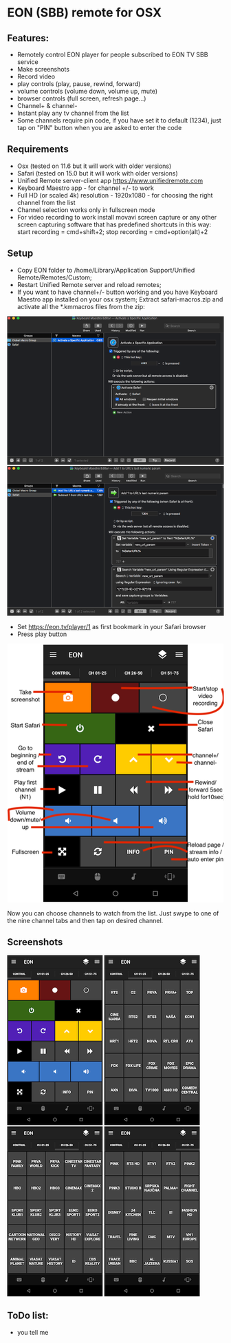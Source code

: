 # EON (SBB) remote for OSX
## Features:
- Remotely control EON player for people subscribed to EON TV SBB service
- Make screenshots
- Record video
- play controls (play, pause, rewind, forward)
- volume controls (volume down, volume up, mute)
- browser controls (full screen, refresh page...)
- Channel+ & channel- 
- Instant play any tv channel from the list
- Some channels require pin code, if you have set it to default (1234), just tap on "PIN" button when you are asked to enter the code 

## Requirements
- Osx (tested on 11.6 but it will work with older versions)
- Safari (tested on 15.0 but it will work with older versions)
- Unified Remote server-client app https://www.unifiedremote.com
- Keyboard Maestro app - for channel +/- to work
- Full HD (or scaled 4k) resolution - 1920x1080 - for choosing the right channel from the list
- Channel selection works only in fullscreen mode
- For video recording to work install movavi screen capture or any other screen capturing software that has predefined shortcuts in this way: start recording = cmd+shift+2; stop recording = cmd+option(alt)+2

## Setup
- Copy EON folder to /home/Library/Application Support/Unified Remote/Remotes/Custom;
- Restart Unified Remote server and reload remotes;
- If you want to have channel+/- button working and you have Keyboard Maestro app installed on your osx system; Extract safari-macros.zip and activate all the *.kmmacros files from the zip:



![alt text](https://github.com/paksman/EON/blob/master/Screenshots/Screen%20Shot%202019-09-11%20at%2011.05.44%20PM.png)
![alt text](https://github.com/paksman/EON/blob/master/Screenshots/Screen%20Shot%202019-09-11%20at%2011.06.02%20PM.png)


- Set https://eon.tv/player/1 as first bookmark in your Safari browser
- Press play button

![alt text](https://github.com/paksman/EON/blob/master/Screenshots/details.png)

Now you can choose channels to watch from the list. Just swype to one of the nine channel tabs and then tap on desired channel.

## Screenshots
![alt text](https://github.com/paksman/EON/blob/master/Screenshots/main.png)
![alt text](https://github.com/paksman/EON/blob/master/Screenshots/channels_1-25.png)
![alt text](https://github.com/paksman/EON/blob/master/Screenshots/channels_26-50.png)
![alt text](https://github.com/paksman/EON/blob/master/Screenshots/channels_51-70.png)

## ToDo list:
- you tell me

